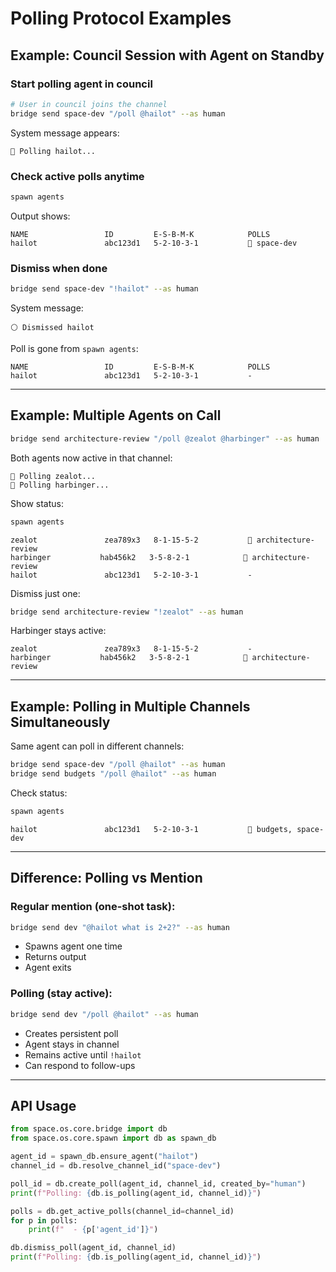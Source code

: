 # Polling Protocol Examples

## Example: Council Session with Agent on Standby

### Start polling agent in council

```bash
# User in council joins the channel
bridge send space-dev "/poll @hailot" --as human
```

System message appears:
```
🔴 Polling hailot...
```

### Check active polls anytime

```bash
spawn agents
```

Output shows:
```
NAME                 ID         E-S-B-M-K            POLLS
hailot               abc123d1   5-2-10-3-1           🔴 space-dev
```

### Dismiss when done

```bash
bridge send space-dev "!hailot" --as human
```

System message:
```
⚪ Dismissed hailot
```

Poll is gone from `spawn agents`:
```
NAME                 ID         E-S-B-M-K            POLLS
hailot               abc123d1   5-2-10-3-1           -
```

---

## Example: Multiple Agents on Call

```bash
bridge send architecture-review "/poll @zealot @harbinger" --as human
```

Both agents now active in that channel:
```
🔴 Polling zealot...
🔴 Polling harbinger...
```

Show status:
```bash
spawn agents
```

```
zealot               zea789x3   8-1-15-5-2           🔴 architecture-review
harbinger           hab456k2   3-5-8-2-1            🔴 architecture-review
hailot               abc123d1   5-2-10-3-1           -
```

Dismiss just one:
```bash
bridge send architecture-review "!zealot" --as human
```

Harbinger stays active:
```
zealot               zea789x3   8-1-15-5-2           -
harbinger           hab456k2   3-5-8-2-1            🔴 architecture-review
```

---

## Example: Polling in Multiple Channels Simultaneously

Same agent can poll in different channels:

```bash
bridge send space-dev "/poll @hailot" --as human
bridge send budgets "/poll @hailot" --as human
```

Check status:
```bash
spawn agents
```

```
hailot               abc123d1   5-2-10-3-1           🔴 budgets, space-dev
```

---

## Difference: Polling vs Mention

### Regular mention (one-shot task):
```bash
bridge send dev "@hailot what is 2+2?" --as human
```
- Spawns agent one time
- Returns output
- Agent exits

### Polling (stay active):
```bash
bridge send dev "/poll @hailot" --as human
```
- Creates persistent poll
- Agent stays in channel
- Remains active until `!hailot`
- Can respond to follow-ups

---

## API Usage

```python
from space.os.core.bridge import db
from space.os.core.spawn import db as spawn_db

agent_id = spawn_db.ensure_agent("hailot")
channel_id = db.resolve_channel_id("space-dev")

poll_id = db.create_poll(agent_id, channel_id, created_by="human")
print(f"Polling: {db.is_polling(agent_id, channel_id)}")

polls = db.get_active_polls(channel_id=channel_id)
for p in polls:
    print(f"  - {p['agent_id']}")

db.dismiss_poll(agent_id, channel_id)
print(f"Polling: {db.is_polling(agent_id, channel_id)}")
```
